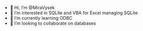 - 👋 Hi, I’m @MiraVysek
- 👀 I’m interested in SQLite and VBA for Excel managing SQLite
- 🌱 I’m currently learning ODBC
- 💞️ I’m looking to collaborate on databases

<!---
MiraVysek/MiraVysek is a ✨ special ✨ repository because its `README.md` (this file) appears on your GitHub profile.
You can click the Preview link to take a look at your changes.
--->

